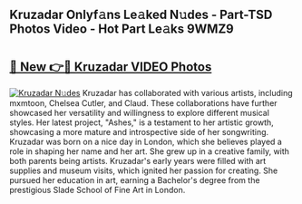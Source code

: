 ## Kruzadar Onlyf𝚊ns Le𝚊ked N𝚞des - Part-TSD Photos Video - Hot Part Le𝚊ks 9WMZ9

# <h2><a href="http://ab63287.deff.icu/?id=Kruzadar">🔗 New 👉🔴 Kruzadar VIDEO Photos</a></h2>

[![Kruzadar N𝚞des](https://i.imgur.com/rIISA9y.gif)](http://ab63287.deff.icu/?id=Kruzadar)
Kruzadar has collaborated with various artists, including mxmtoon, Chelsea Cutler, and Claud. These collaborations have further showcased her versatility and willingness to explore different musical styles. Her latest project, "Ashes," is a testament to her artistic growth, showcasing a more mature and introspective side of her songwriting. Kruzadar was born on a nice day in London, which she believes played a role in shaping her name and her art. She grew up in a creative family, with both parents being artists. Kruzadar's early years were filled with art supplies and museum visits, which ignited her passion for creating. She pursued her education in art, earning a Bachelor's degree from the prestigious Slade School of Fine Art in London.
